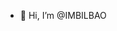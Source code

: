 - 👋 Hi, I’m @IMBILBAO

<!---
IMBILBAO/IMBILBAO is a ✨ special ✨ repository because its `README.md` (this file) appears on your GitHub profile.
You can click the Preview link to take a look at your changes.
--->
